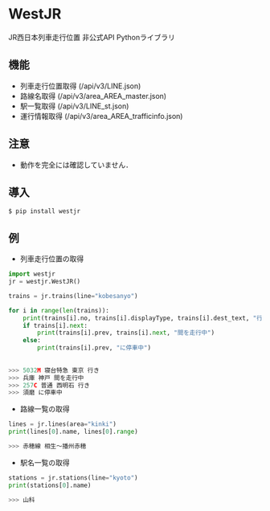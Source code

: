 # WestJR
JR西日本列車走行位置 非公式API Pythonライブラリ

## 機能
* 列車走行位置取得 (/api/v3/LINE.json)
* 路線名取得 (/api/v3/area_AREA_master.json)
* 駅一覧取得 (/api/v3/LINE_st.json)
* 運行情報取得 (/api/v3/area_AREA_trafficinfo.json)

## 注意
* 動作を完全には確認していません．

## 導入

```console
$ pip install westjr
```

## 例

* 列車走行位置の取得

```Python
import westjr
jr = westjr.WestJR()

trains = jr.trains(line="kobesanyo")

for i in range(len(trains)):
    print(trains[i].no, trains[i].displayType, trains[i].dest_text, "行き")
    if trains[i].next:
        print(trains[i].prev, trains[i].next, "間を走行中")
    else:
        print(trains[i].prev, "に停車中")
        
        
>>> 5032M 寝台特急 東京 行き
>>> 兵庫 神戸 間を走行中
>>> 257C 普通 西明石 行き
>>> 須磨 に停車中
```



* 路線一覧の取得

```Python
lines = jr.lines(area="kinki")
print(lines[0].name, lines[0].range)

>>> 赤穂線 相生〜播州赤穂
```


* 駅名一覧の取得

```Python
stations = jr.stations(line="kyoto")
print(stations[0].name)

>>> 山科
```

